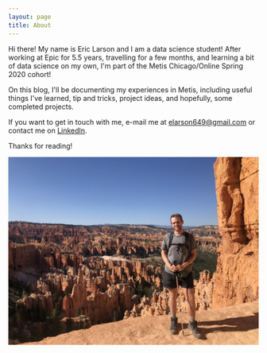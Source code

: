 ```yaml
---
layout: page
title: About
---
```


Hi there! My name is Eric Larson and I am a data science student! After working at Epic for 5.5 years, travelling for a few months, and learning a bit of data science on my own, I'm part of the Metis Chicago/Online Spring 2020 cohort!

On this blog, I'll be documenting my experiences in Metis, including useful things I've learned, tip and tricks, project ideas, and hopefully, some completed projects.

If you want to get in touch with me, e-mail me at [elarson649@gmail.com](mailto:elarson649@gmail.com) or contact me on [LinkedIn](https://www.linkedin.com/in/eric-larson-26533687/).

Thanks for reading!

![Travel image](https://github.com/Elarson649/elarson649.github.io/blob/master/images/me_in_bryce.jpeg)
